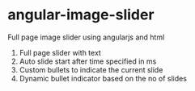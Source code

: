 # angular-image-slider 
<p>Full page image slider using angularjs and html</p>
<ol>
  <li>Full page slider with text</li>
  <li>Auto slide start after time specified in ms</li>
  <li>Custom bullets to indicate the current slide</li>
  <li>Dynamic bullet indicator based on the no of slides</li>
<ol>

